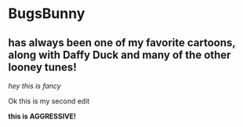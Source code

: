 # BugsBunny
## has always been one of my favorite cartoons, along with Daffy Duck and many of the other looney tunes!

*hey this is fancy*

Ok this is my second edit

**this is AGGRESSIVE!**
